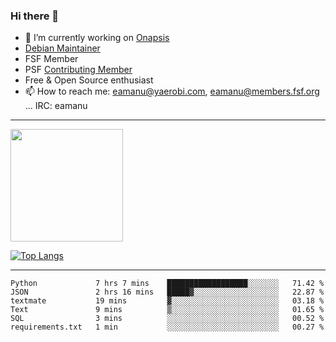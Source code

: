 ### Hi there 👋


- 🔭 I’m currently working on [Onapsis](http://onapsis.com)
- [Debian Maintainer](https://qa.debian.org/developer.php?login=eamanu%40yaerobi.com)
- FSF Member
- PSF [Contributing Member](https://www.python.org/psf/membership/#what-membership-classes-are-there)
- Free & Open Source enthusiast 
- 📫 How to reach me: eamanu@yaerobi.com, eamanu@members.fsf.org ... IRC: eamanu

---

<img height="180em" src="https://github-readme-stats.vercel.app/api?theme=dark&username=eamanu&show_icons=true&hide_border=true&&count_private=true&include_all_commits=true" />

[![Top Langs](https://github-readme-stats.vercel.app/api/top-langs/?theme=dark&username=eamanu&layout=compact)](https://github.com/anuraghazra/github-readme-stats)

---

<!--START_SECTION:waka-->

```text
Python             7 hrs 7 mins    ██████████████████░░░░░░░   71.42 %
JSON               2 hrs 16 mins   █████▓░░░░░░░░░░░░░░░░░░░   22.87 %
textmate           19 mins         ▓░░░░░░░░░░░░░░░░░░░░░░░░   03.18 %
Text               9 mins          ▒░░░░░░░░░░░░░░░░░░░░░░░░   01.65 %
SQL                3 mins          ░░░░░░░░░░░░░░░░░░░░░░░░░   00.52 %
requirements.txt   1 min           ░░░░░░░░░░░░░░░░░░░░░░░░░   00.27 %
```

<!--END_SECTION:waka-->
